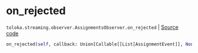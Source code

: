 # on_rejected
`toloka.streaming.observer.AssignmentsObserver.on_rejected` | [Source code](https://github.com/Toloka/toloka-kit/blob/v1.0.2/src/streaming/observer.py#L392)

```python
on_rejected(self, callback: Union[Callable[[List[AssignmentEvent]], None], Callable[[List[AssignmentEvent]], Awaitable[None]]])
```

